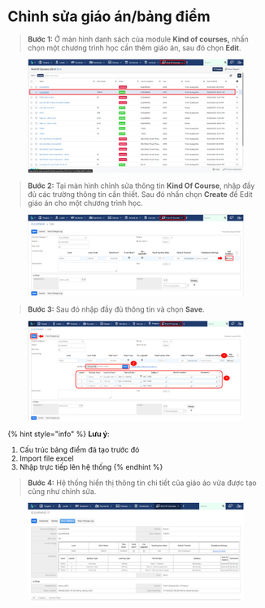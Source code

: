 # Chỉnh sửa giáo án/bảng điểm

> **Bước 1:** Ở màn hình danh sách của module **Kind of courses,** nhấn chọn một chương trình học cần thêm giáo án, sau đó chọn **Edit**.

<figure><img src="../../.gitbook/assets/image (13) (2).png" alt=""><figcaption></figcaption></figure>

> **Bước 2:** Tại màn hình chỉnh sửa thông tin **Kind Of Course**, nhập đầy đủ các trường thông tin cần thiết. Sau đó nhấn chọn **Create** để Edit giáo án cho một chương trình học.

<figure><img src="../../.gitbook/assets/image (16) (1) (3).png" alt=""><figcaption></figcaption></figure>

> **Bước 3:** Sau đó nhập đầy đủ thông tin và chọn **Save**.

<figure><img src="../../.gitbook/assets/image (5) (6).png" alt=""><figcaption></figcaption></figure>

{% hint style="info" %}
**Lưu ý**:

1. Cấu trúc bảng điểm đã tạo trước đó
2. Import file excel
3. Nhập trực tiếp lên hệ thống
{% endhint %}

> **Bước 4:** Hệ thống hiển thị thông tin chi tiết của giáo áo vừa được tạo cũng như chỉnh sửa.

<figure><img src="../../.gitbook/assets/image (1) (4).png" alt=""><figcaption></figcaption></figure>
